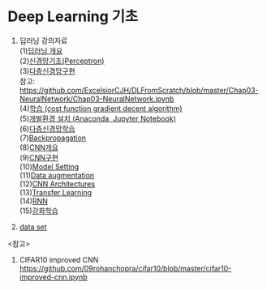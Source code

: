# Deep Learning 기초

1. 딥러닝 강의자료   
   (1)[딥러닝 개요](https://github.com/lena6612/DeepLearningBasic/tree/master/deeplearning/1_딥러닝개요.pdf)  
   (2)[신경망기초(Perceptron)](https://github.com/lena6612/DeepLearningBasic/tree/master/deeplearning/2_NeuralNetwork1.pdf)  
   (3)[다층신경망구현](https://github.com/lena6612/DeepLearningBasic/tree/master/deeplearning/3_NeuralNetwork2.pdf)  
      참고: https://github.com/ExcelsiorCJH/DLFromScratch/blob/master/Chap03-NeuralNetwork/Chap03-NeuralNetwork.ipynb  
   (4)[학습 (cost function  gradient decent algorithm)](https://github.com/lena6612/DeepLearningBasic/tree/master/deeplearning/4_Learning.pdf)    
   (5)[개발환경 설치 (Anaconda, Jupyter Notebook)](https://github.com/lena6612/DeepLearningBasic/tree/master/deeplearning/5_개발환경.pdf)   
   (6)[다층신경망학습](https://github.com/lena6612/DeepLearningBasic/tree/master/deeplearning/6_다층신경망학습.pdf)  
   (7)[Backpropagation](https://github.com/lena6612/DeepLearningBasic/tree/master/deeplearning/7_backpropagation.pdf)  
   (8)[CNN개요](https://github.com/lena6612/DeepLearningBasic/tree/master/deeplearning/8_CNN1.pdf)  
   (9)[CNN구현](https://github.com/lena6612/DeepLearningBasic/tree/master/deeplearning/9_CNN2.pdf)  
   (10)[Model Setting](https://github.com/lena6612/DeepLearningBasic/tree/master/deeplearning/10_ModelSetting.pdf)  
   (11)[Data augmentation](https://github.com/lena6612/DeepLearningBasic/tree/master/deeplearning/11_dataAugmentation.pdf)  
   (12)[CNN Architectures](https://github.com/lena6612/DeepLearningBasic/tree/master/deeplearning/12_CNNArchitectures.pdf)  
   (13)[Transfer Learning](https://github.com/lena6612/DeepLearningBasic/tree/master/deeplearning/13_TransferLearning.pdf)  
   (14)[RNN](https://github.com/lena6612/DeepLearningBasic/tree/master/deeplearning/14_RNN.pdf)  
   (15)[강화학습](https://github.com/lena6612/DeepLearningBasic/tree/master/deeplearning/15_강화학습.pdf)  
   
      
2. [data set](https://github.com/lena6612/DeepLearningBasic//tree/master/data)

<참고>
1. CIFAR10 improved CNN
https://github.com/09rohanchopra/cifar10/blob/master/cifar10-improved-cnn.ipynb
